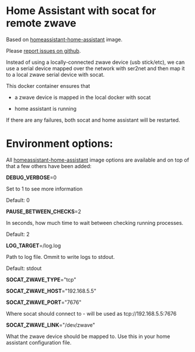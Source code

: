 # Home Assistant with socat for remote zwave

Based on [homeassistant-home-assistant](https://hub.docker.com/r/homeassistant/home-assistant/) image.

Please [report issues on github](https://github.com/vladbabii/homeassistant-socat/issues).

Instead of using a locally-connected zwave device (usb stick/etc), we can use a serial device mapped over the network with ser2net and then map it to a local zwave serial device with socat.

This docker container ensures that

 - a zwave device is mapped in the local docker with socat

 - home assistant is running

If there are any failures, both socat and home assistant will be restarted.


# Environment options:

All  [homeassistant-home-assistant](https://hub.docker.com/r/homeassistant/home-assistant/) image options are available and on top of that a few others have been added:

**DEBUG_VERBOSE**=0

Set to 1 to see more information

Default: 0

**PAUSE_BETWEEN_CHECKS**=2

In seconds, how much time to wait between checking running processes.

Default: 2

**LOG_TARGET**=/log.log

Path to log file. Ommit to write logs to stdout.

Default: stdout

**SOCAT_ZWAVE_TYPE**="tcp"

**SOCAT_ZWAVE_HOST**="192.168.5.5"

**SOCAT_ZWAVE_PORT**="7676"

Where socat should connect to - will be used as tcp://192.168.5.5:7676

**SOCAT_ZWAVE_LINK**="/dev/zwave"

What the zwave device should be mapped to. Use this in your home assistant configuration file.
